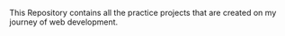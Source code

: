 This Repository contains all the practice projects that are created on my journey of web development. 